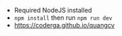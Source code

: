 - Required NodeJS installed
- `npm install` then run `npm run dev`
- https://coderga.github.io/quangcv
